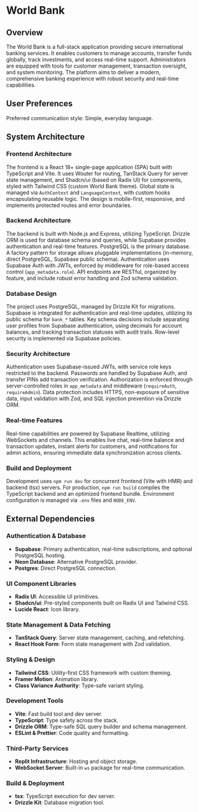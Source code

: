 # World Bank

## Overview

The World Bank is a full-stack application providing secure international banking services. It enables customers to manage accounts, transfer funds globally, track investments, and access real-time support. Administrators are equipped with tools for customer management, transaction oversight, and system monitoring. The platform aims to deliver a modern, comprehensive banking experience with robust security and real-time capabilities.

## User Preferences

Preferred communication style: Simple, everyday language.

## System Architecture

### Frontend Architecture

The frontend is a React 18+ single-page application (SPA) built with TypeScript and Vite. It uses Wouter for routing, TanStack Query for server state management, and Shadcn/ui (based on Radix UI) for components, styled with Tailwind CSS (custom World Bank theme). Global state is managed via `AuthContext` and `LanguageContext`, with custom hooks encapsulating reusable logic. The design is mobile-first, responsive, and implements protected routes and error boundaries.

### Backend Architecture

The backend is built with Node.js and Express, utilizing TypeScript. Drizzle ORM is used for database schema and queries, while Supabase provides authentication and real-time features. PostgreSQL is the primary database. A factory pattern for storage allows pluggable implementations (in-memory, direct PostgreSQL, Supabase public schema). Authentication uses Supabase Auth with JWTs, enforced by middleware for role-based access control (`app_metadata.role`). API endpoints are RESTful, organized by feature, and include robust error handling and Zod schema validation.

### Database Design

The project uses PostgreSQL, managed by Drizzle Kit for migrations. Supabase is integrated for authentication and real-time updates, utilizing its public schema for `bank_*` tables. Key schema decisions include separating user profiles from Supabase authentication, using decimals for account balances, and tracking transaction statuses with audit trails. Row-level security is implemented via Supabase policies.

### Security Architecture

Authentication uses Supabase-issued JWTs, with service role keys restricted to the backend. Passwords are handled by Supabase Auth, and transfer PINs add transaction verification. Authorization is enforced through server-controlled roles in `app_metadata` and middleware (`requireAuth`, `requireAdmin`). Data protection includes HTTPS, non-exposure of sensitive data, input validation with Zod, and SQL injection prevention via Drizzle ORM.

### Real-time Features

Real-time capabilities are powered by Supabase Realtime, utilizing WebSockets and channels. This enables live chat, real-time balance and transaction updates, instant alerts for customers, and notifications for admin actions, ensuring immediate data synchronization across clients.

### Build and Deployment

Development uses `npm run dev` for concurrent frontend (Vite with HMR) and backend (tsx) servers. For production, `npm run build` compiles the TypeScript backend and an optimized frontend bundle. Environment configuration is managed via `.env` files and `NODE_ENV`.

## External Dependencies

### Authentication & Database
- **Supabase**: Primary authentication, real-time subscriptions, and optional PostgreSQL hosting.
- **Neon Database**: Alternative PostgreSQL provider.
- **Postgres**: Direct PostgreSQL connection.

### UI Component Libraries
- **Radix UI**: Accessible UI primitives.
- **Shadcn/ui**: Pre-styled components built on Radix UI and Tailwind CSS.
- **Lucide React**: Icon library.

### State Management & Data Fetching
- **TanStack Query**: Server state management, caching, and refetching.
- **React Hook Form**: Form state management with Zod validation.

### Styling & Design
- **Tailwind CSS**: Utility-first CSS framework with custom theming.
- **Framer Motion**: Animation library.
- **Class Variance Authority**: Type-safe variant styling.

### Development Tools
- **Vite**: Fast build tool and dev server.
- **TypeScript**: Type safety across the stack.
- **Drizzle ORM**: Type-safe SQL query builder and schema management.
- **ESLint & Prettier**: Code quality and formatting.

### Third-Party Services
- **Replit Infrastructure**: Hosting and object storage.
- **WebSocket Server**: Built-in `ws` package for real-time communication.

### Build & Deployment
- **tsx**: TypeScript execution for dev server.
- **Drizzle Kit**: Database migration tool.